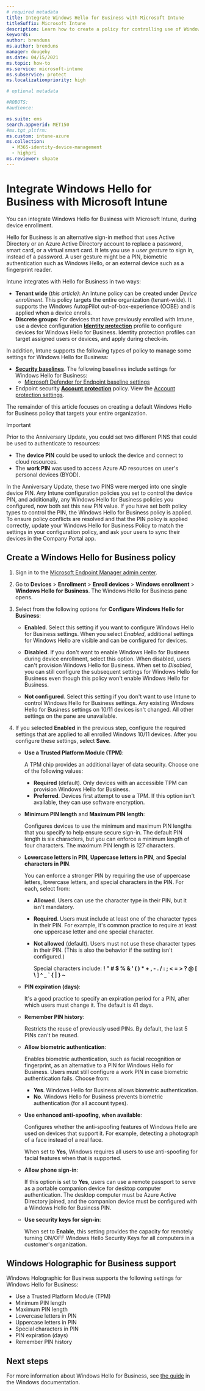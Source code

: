 ```yaml
---
# required metadata
title: Integrate Windows Hello for Business with Microsoft Intune
titleSuffix: Microsoft Intune
description: Learn how to create a policy for controlling use of Windows Hello for Business on managed devices during device enrollment."
keywords:
author: brenduns
ms.author: brenduns
manager: dougeby
ms.date: 04/15/2021
ms.topic: how-to
ms.service: microsoft-intune
ms.subservice: protect
ms.localizationpriority: high

# optional metadata

#ROBOTS:
#audience:

ms.suite: ems
search.appverid: MET150
#ms.tgt_pltfrm:
ms.custom: intune-azure
ms.collection: 
  - M365-identity-device-management
  - highpri
ms.reviewer: shpate
---
```


# Integrate Windows Hello for Business with Microsoft Intune  

You can integrate Windows Hello for Business with Microsoft Intune, during device enrollment.

Hello for Business is an alternative sign-in method that uses Active Directory or an Azure Active Directory account to replace a password, smart card, or a virtual smart card. It lets you use a *user gesture* to sign in, instead of a password. A user gesture might be a PIN, biometric authentication such as Windows Hello, or an external device such as a fingerprint reader.

Intune integrates with Hello for Business in two ways:

- **Tenant wide** (*this article)*: An Intune policy can be created under *Device enrollment*. This policy targets the entire organization (tenant-wide). It supports the Windows AutopPilot out-of-box-experience (OOBE) and is applied when a device enrolls.
- **Discrete groups**: For devices that have previously enrolled with Intune, use a device configuration [**Identity protection**](../protect/identity-protection-configure.md) profile to configure devices for Windows Hello for Business. Identity protection profiles can target assigned users or devices, and apply during check-in.

In addition, Intune supports the following types of policy to manage some settings for Windows Hello for Business:

- [**Security baselines**](../protect/security-baselines.md). The following baselines include settings for Windows Hello for Business:
  - [Microsoft Defender for Endpoint baseline settings](../protect/security-baseline-settings-defender-atp.md#windows-hello-for-business)
- Endpoint security [**Account protection**](../protect/endpoint-security-account-protection-policy.md) policy. View the [Account protection settings](../protect/endpoint-security-account-protection-profile-settings.md#account-protection).

The remainder of this article focuses on creating a default Windows Hello for Business policy that targets your entire organization.

> [!IMPORTANT]
> Prior to the Anniversary Update, you could set two different PINS that could be used to authenticate to resources:
>
> - The **device PIN** could be used to unlock the device and connect to cloud resources.
> - The **work PIN** was used to access Azure AD resources on user's personal devices (BYOD).
>
> In the Anniversary Update, these two PINS were merged into one single device PIN.
> Any Intune configuration policies you set to control the device PIN, and additionally, any Windows Hello for Business policies you configured, now both set this new PIN value.
> If you have set both policy types to control the PIN, the Windows Hello for Business policy is applied.
> To ensure policy conflicts are resolved and that the PIN policy is applied correctly, update your Windows Hello for Business Policy to match the settings in your configuration policy, and ask your users to sync their devices in the Company Portal app.

## Create a Windows Hello for Business policy

1. Sign in to the [Microsoft Endpoint Manager admin center](https://go.microsoft.com/fwlink/?linkid=2109431).

2. Go to **Devices** >  **Enrollment** > **Enroll devices** > **Windows enrollment** > **Windows Hello for Business**. The Windows Hello for Business pane opens.

3. Select from the following options for **Configure Windows Hello for Business**:

   - **Enabled**. Select this setting if you want to configure Windows Hello for Business settings.  When you select *Enabled*, additional settings for Windows Hello are visible and can be configured for devices.

   - **Disabled**. If you don't want to enable Windows Hello for Business during device enrollment, select this option. When disabled, users can't provision Windows Hello for Business. When set to *Disabled*, you can still configure the subsequent settings for Windows Hello for Business even though this policy won't enable Windows Hello for Business.

   - **Not configured**. Select this setting if you don't want to use Intune to control Windows Hello for Business settings. Any existing Windows Hello for Business settings on 10/11 devices isn't changed. All other settings on the pane are unavailable.

4. If you selected **Enabled** in the previous step, configure the required settings that are applied to all enrolled Windows 10/11 devices. After you configure these settings, select **Save**.

   - **Use a Trusted Platform Module (TPM)**:

     A TPM chip provides an additional layer of data security. Choose one of the following values:

     - **Required** (default). Only devices with an accessible TPM can provision Windows Hello for Business.
     - **Preferred**. Devices first attempt to use a TPM. If this option isn't available, they can use software encryption.

   - **Minimum PIN length** and **Maximum PIN length**:

     Configures devices to use the minimum and maximum PIN lengths that you specify to help ensure secure sign-in. The default PIN length is six characters, but you can enforce a minimum length of four characters. The maximum PIN length is 127 characters.

   - **Lowercase letters in PIN**, **Uppercase letters in PIN**, and **Special characters in PIN**.

     You can enforce a stronger PIN by requiring the use of uppercase letters, lowercase letters, and special characters in the PIN. For each, select from:

     - **Allowed**. Users can use the character type in their PIN, but it isn't mandatory.

     - **Required**. Users must include at least one of the character types in their PIN. For example, it's common practice to require at least one uppercase letter and one special character.

     - **Not allowed** (default). Users must not use these character types in their PIN. (This is also the behavior if the setting isn't configured.)

       Special characters include: **! " # $ % &amp; ' ( ) &#42; + , - . / : ; &lt; = &gt; ? @ [ \ ] ^ _ &#96; { &#124; } ~**

   - **PIN expiration (days)**:

     It's a good practice to specify an expiration period for a PIN, after which users must change it. The default is 41 days.

   - **Remember PIN history**:

     Restricts the reuse of previously used PINs. By default, the last 5 PINs can't be reused.

   - **Allow biometric authentication**:

     Enables biometric authentication, such as facial recognition or fingerprint, as an alternative to a PIN for Windows Hello for Business. Users must still configure a work PIN in case biometric authentication fails. Choose from:

     - **Yes**. Windows Hello for Business allows biometric authentication.
     - **No**. Windows Hello for Business prevents biometric authentication (for all account types).

   - **Use enhanced anti-spoofing, when available**:

     Configures whether the anti-spoofing features of Windows Hello are used on devices that support it. For example, detecting a photograph of a face instead of a real face.

     When set to **Yes**, Windows requires all users to use anti-spoofing for facial features when that is supported.

   - **Allow phone sign-in**:

     If this option is set to **Yes**, users can use a remote passport to serve as a portable companion device for desktop computer authentication. The desktop computer must be Azure Active Directory joined, and the companion device must be configured with a Windows Hello for Business PIN.

   - **Use security keys for sign-in**:

     When set to **Enable**, this setting provides the capacity for remotely turning ON/OFF Windows Hello Security Keys for all computers in a customer's organization.

## Windows Holographic for Business support

Windows Holographic for Business supports the following settings for Windows Hello for Business:

- Use a Trusted Platform Module (TPM)
- Minimum PIN length
- Maximum PIN length
- Lowercase letters in PIN
- Uppercase letters in PIN
- Special characters in PIN
- PIN expiration (days)
- Remember PIN history

## Next steps

For more information about Windows Hello for Business, see [the guide](/windows/security/identity-protection/hello-for-business/hello-identity-verification) in the Windows documentation.